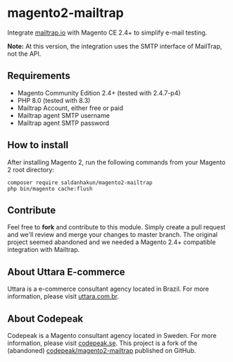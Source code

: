 # magento2-mailtrap

Integrate [mailtrap.io](https://mailtrap.io) with Magento CE 2.4+ to simplify e-mail testing.

**Note:** At this version, the integration uses the SMTP interface of MailTrap, not the API.

## Requirements

- Magento Community Edition 2.4+ (tested with 2.4.7-p4)
- PHP 8.0 (tested with 8.3)
- Mailtrap Account, either free or paid
- Mailtrap agent SMTP username
- Mailtrap agent SMTP password

## How to install

After installing Magento 2, run the following commands from your Magento 2 root directory:

```
composer require saldanhakun/magento2-mailtrap
php bin/magento cache:flush
```

## Contribute

Feel free to **fork** and contribute to this module. Simply create a pull request and we'll review and merge your changes to master branch.
The original project seemed abandoned and we needed a Magento 2.4+ compatible integration with Mailtrap.

## About Uttara E-commerce
Uttara is a e-commerce consultant agency located in Brazil. For more information, please visit [uttara.com.br](https://www.uttara.com.br/).

## About Codepeak

Codepeak is a Magento consultant agency located in Sweden. For more information, please visit [codepeak.se](https://codepeak.se). This project is a fork of the (abandoned) [codepeak/magento2-mailtrap](https://github.com/codepeak/magento2-mailtrap) published on GitHub.

